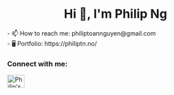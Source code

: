 <h1 align="center">Hi 👋, I'm Philip Ng</h1>
<p>
- 📫 How to reach me: philiptoannguyen@gmail.com <br>
- 🖥️ Portfolio: https://philiptn.no/
</p>
<h3 align="left">Connect with me:</h3>
<p align="left">
<a href="https://www.linkedin.com/in/philip-toan-nguyen/" target="blank"><img align="center" src="https://raw.githubusercontent.com/rahuldkjain/github-profile-readme-generator/master/src/images/icons/Social/linked-in-alt.svg" alt="Philip's LinkedIn" height="30" width="40" /></a>
</p>

